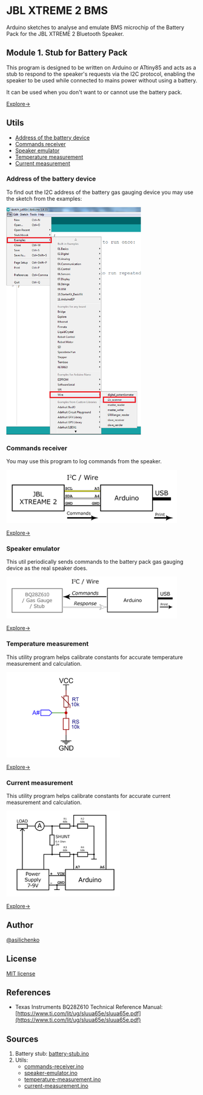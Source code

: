 # JBL XTREME 2 BMS
Arduino sketches to analyse and emulate BMS microchip of the Battery Pack for the JBL XTREME 2 Bluetooth Speaker.

## Module 1. Stub for Battery Pack

This program is designed to be written on Arduino or ATtiny85 and acts as a stub to respond to the speaker's requests via the I2C protocol, enabling the speaker to be used while connected to mains power without using a battery.

It can be used when you don't want to or cannot use the battery pack.

[Explore->](battery-stub)

## Utils

- [Address of the battery device](#address-of-the-battery-device)
- [Commands receiver](#commands-receiver)
- [Speaker emulator](#speaker-emulator)
- [Temperature measurement](#temperature-measurement)
- [Current measurement](#current-measurement)

### Address of the battery device

To find out the I2C address of the battery gas gauging device you may use the sketch from the examples:

<img height="600" src="utils/i2c_scanner.png" alt="Arduino I2C device scanner"/>

### Commands receiver

You may use this program to log commands from the speaker.

<img width="450" src="utils/commands-receiver/commands-receiver.png" alt="JBL XTREAME 2 Commands Receiver"/>

[Explore->](utils/commands-receiver)

### Speaker emulator

This util periodically sends commands to the battery pack gas gauging device as the real speaker does.

<img width="450" src="utils/speaker-emulator/speaker-emulator.png" alt="JBL XTREAME 2 Commands Emulator"/>

[Explore->](utils/speaker-emulator)

### Temperature measurement

This utility program helps calibrate constants for accurate temperature measurement and calculation.

<img width="300" src="utils/temperature-measurement/thermistor_connection.png"/>

[Explore->](utils/temperature-measurement)

### Current measurement

This utility program helps calibrate constants for accurate current measurement and calculation.

<img width="300" src="utils/current-measurement/current_measurement.png"/>

[Explore->](utils/current-measurement)

## Author
[@asilichenko](https://github.com/asilichenko)

## License
[MIT license](LICENSE)

## References
- Texas Instruments BQ28Z610 Technical Reference Manual: [https://www.ti.com/lit/ug/sluua65e/sluua65e.pdf](https://www.ti.com/lit/ug/sluua65e/sluua65e.pdf)

## Sources
1. Battery stub: [battery-stub.ino](battery-stub/battery-stub.ino)
2. Utils:
   - [commands-receiver.ino](utils/commands-receiver/commands-receiver.ino)
   - [speaker-emulator.ino](utils/speaker-emulator/speaker-emulator.ino)
   - [temperature-measurement.ino](utils/temperature-measurement/temperature-measurement.ino)
   - [current-measurement.ino](utils/current-measurement/current-measurement.ino)

